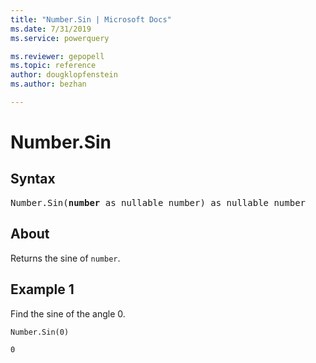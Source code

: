 ```yaml
---
title: "Number.Sin | Microsoft Docs"
ms.date: 7/31/2019
ms.service: powerquery

ms.reviewer: gepopell
ms.topic: reference
author: dougklopfenstein
ms.author: bezhan

---
```

# Number.Sin

## Syntax

<pre>
Number.Sin(<b>number</b> as nullable number) as nullable number
</pre>
  
## About  
Returns the sine of `number`.

## Example 1
Find the sine of the angle 0.

```powerquery-m
Number.Sin(0)
```

`0`
